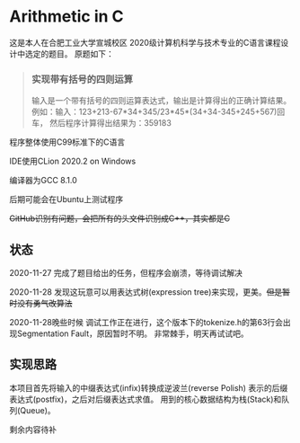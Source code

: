 # Arithmetic in C

这是本人在合肥工业大学宣城校区 2020级计算机科学与技术专业的C语言课程设计中选定的题目。
原题如下：

>### 实现带有括号的四则运算
>输入是一个带有括号的四则运算表达式，输出是计算得出的正确计算结果。
>例如：输入：123+213-67\*34+345/23\*45\*(34+34-345+245+567)回车，
>然后程序计算得出结果为：359183

程序整体使用C99标准下的C语言

IDE使用CLion 2020.2 on Windows

编译器为GCC 8.1.0

后期可能会在Ubuntu上测试程序

~~GitHub识别有问题，会把所有的头文件识别成C++，其实都是C~~

## 状态

2020-11-27 完成了题目给出的任务，但程序会崩溃，等待调试解决

2020-11-28 发现这玩意可以用表达式树(expression tree)来实现，更美。~~但是暂时没有勇气改算法~~

2020-11-28晚些时候 调试工作正在进行，这个版本下的tokenize.h的第63行会出现Segmentation Fault，原因暂时不明。
非常棘手，明天再试试吧。

## 实现思路

本项目首先将输入的中缀表达式(infix)转换成逆波兰(reverse Polish)
表示的后缀表达式(postfix)，之后对后缀表达式求值。
用到的核心数据结构为栈(Stack)和队列(Queue)。

剩余内容待补
